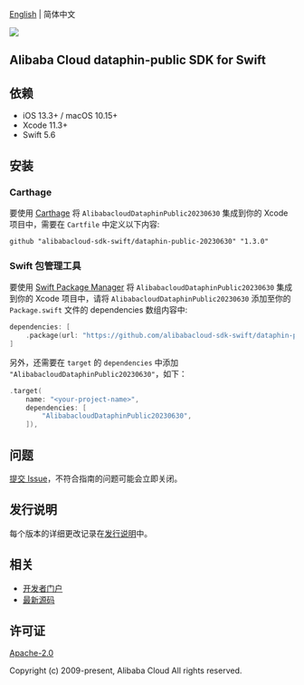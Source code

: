 [English](README.md) | 简体中文

![](https://aliyunsdk-pages.alicdn.com/icons/AlibabaCloud.svg)

## Alibaba Cloud dataphin-public SDK for Swift

## 依赖

- iOS 13.3+ / macOS 10.15+
- Xcode 11.3+
- Swift 5.6

## 安装

### Carthage

要使用 [Carthage](https://github.com/Carthage/Carthage) 将 `AlibabacloudDataphinPublic20230630` 集成到你的 Xcode 项目中，需要在 `Cartfile` 中定义以下内容:

```ogdl
github "alibabacloud-sdk-swift/dataphin-public-20230630" "1.3.0"
```

### Swift 包管理工具

要使用 [Swift Package Manager](https://swift.org/package-manager/) 将 `AlibabacloudDataphinPublic20230630` 集成到你的 Xcode 项目中，请将 `AlibabacloudDataphinPublic20230630` 添加至你的 `Package.swift` 文件的 dependencies 数组内容中:

```swift
dependencies: [
    .package(url: "https://github.com/alibabacloud-sdk-swift/dataphin-public-20230630.git", from: "1.3.0")
]
```

另外，还需要在 `target` 的 `dependencies` 中添加 `"AlibabacloudDataphinPublic20230630"`，如下：

```swift
.target(
    name: "<your-project-name>",
    dependencies: [
        "AlibabacloudDataphinPublic20230630",
    ]),
```

## 问题

[提交 Issue](https://github.com/alibabacloud-sdk-swift/dataphin-public-20230630/issues/new)，不符合指南的问题可能会立即关闭。

## 发行说明

每个版本的详细更改记录在[发行说明](./ChangeLog.txt)中。

## 相关

* [开发者门户](https://next.api.aliyun.com/home)
* [最新源码](https://github.com/alibabacloud-sdk-swift/dataphin-public-20230630)

## 许可证

[Apache-2.0](http://www.apache.org/licenses/LICENSE-2.0)

Copyright (c) 2009-present, Alibaba Cloud All rights reserved.
